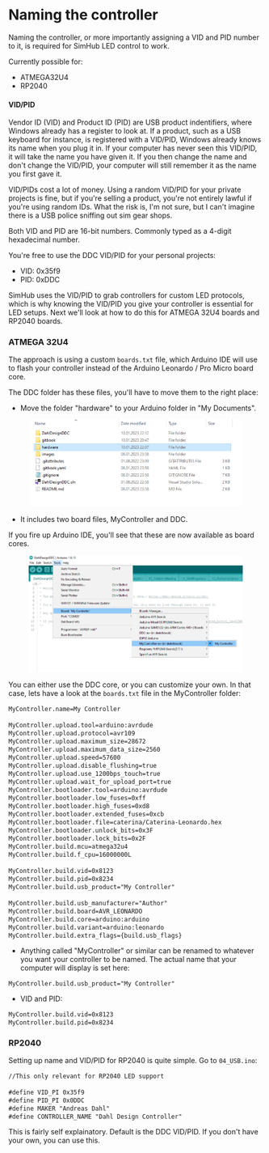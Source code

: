 # Naming the controller

Naming the controller, or more importantly assigning a VID and PID number to it, is required for SimHub LED control to work.&#x20;

Currently possible for:

* ATMEGA32U4
* RP2040

#### VID/PID

Vendor ID (VID) and Product ID (PID) are USB product indentifiers, where Windows already has a register to look at. If a product, such as a USB keyboard for instance, is registered with a VID/PID, Windows already knows its name when you plug it in. If your computer has never seen this VID/PID, it will take the name you have given it. If you then change the name and don't change the VID/PID, your computer will still remember it as the name you first gave it.&#x20;

VID/PIDs cost a lot of money. Using a random VID/PID for your private projects is fine, but if you're selling a product, you're not entirely lawful if you're using random IDs. What the risk is, I'm not sure, but I can't imagine there is a USB police sniffing out sim gear shops.&#x20;

Both VID and PID are 16-bit numbers. Commonly typed as a 4-digit hexadecimal number.&#x20;

You're free to use the DDC VID/PID for your personal projects:

* VID: 0x35f9
* PID: 0xDDC

SimHub uses the VID/PID to grab controllers for custom LED protocols, which is why knowing the VID/PID you give your controller is essential for LED setups. Next we'll look at how to do this for ATMEGA 32U4 boards and RP2040 boards.

### ATMEGA 32U4

The approach is using a custom `boards.txt` file, which Arduino IDE will use to flash your controller instead of the Arduino Leonardo / Pro Micro board core.&#x20;

The DDC folder has these files, you'll have to move them to the right place:

* Move the folder "hardware" to your Arduino folder in "My Documents".&#x20;

<figure><img src="../.gitbook/assets/image (1) (5) (1).png" alt=""><figcaption></figcaption></figure>

* It includes two board files, MyController and DDC.&#x20;

If you fire up Arduino IDE, you'll see that these are now available as board cores.

<figure><img src="../.gitbook/assets/image (1) (1).png" alt=""><figcaption></figcaption></figure>

You can either use the DDC core, or you can customize your own. In that case, lets have a look at the `boards.txt` file in the MyController folder:

```
MyController.name=My Controller
        
MyController.upload.tool=arduino:avrdude
MyController.upload.protocol=avr109
MyController.upload.maximum_size=28672
MyController.upload.maximum_data_size=2560
MyController.upload.speed=57600
MyController.upload.disable_flushing=true
MyController.upload.use_1200bps_touch=true
MyController.upload.wait_for_upload_port=true
MyController.bootloader.tool=arduino:avrdude
MyController.bootloader.low_fuses=0xff
MyController.bootloader.high_fuses=0xd8
MyController.bootloader.extended_fuses=0xcb
MyController.bootloader.file=caterina/Caterina-Leonardo.hex
MyController.bootloader.unlock_bits=0x3F
MyController.bootloader.lock_bits=0x2F     
MyController.build.mcu=atmega32u4
MyController.build.f_cpu=16000000L

MyController.build.vid=0x8123
MyController.build.pid=0x8234
MyController.build.usb_product="My Controller"

MyController.build.usb_manufacturer="Author"
MyController.build.board=AVR_LEONARDO
MyController.build.core=arduino:arduino
MyController.build.variant=arduino:leonardo
MyController.build.extra_flags={build.usb_flags}
```

* Anything called "MyController" or similar can be renamed to whatever you want your controller to be named. The actual name that your computer will display is set here:

```
MyController.build.usb_product="My Controller"
```

* VID and PID:

```
MyController.build.vid=0x8123
MyController.build.pid=0x8234
```



### RP2040

Setting up name and VID/PID for RP2040 is quite simple. Go to `04_USB.ino`:

```
//This only relevant for RP2040 LED support

#define VID_PI 0x35f9
#define PID_PI 0x0DDC
#define MAKER "Andreas Dahl"
#define CONTROLLER_NAME "Dahl Design Controller"
```

This is fairly self explainatory. Default is the DDC VID/PID. If you don't have your own, you can use this.&#x20;



